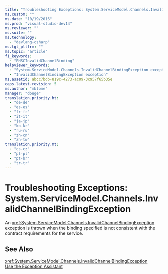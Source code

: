 ```yaml
---
title: "Troubleshooting Exceptions: System.ServiceModel.Channels.InvalidChannelBindingException | testtitle"
ms.custom: ""
ms.date: "10/19/2016"
ms.prod: "visual-studio-dev14"
ms.reviewer: ""
ms.suite: ""
ms.technology: 
  - "devlang-csharp"
ms.tgt_pltfrm: ""
ms.topic: "article"
f1_keywords: 
  - "EHSCInvalidChannelBinding"
helpviewer_keywords: 
  - "System.ServiceModel.Channels.InvalidChannelBindingException exception"
  - "InvalidChannelBindingException exception"
ms.assetid: abcc7bdb-819c-4273-ac09-3c957f65b35e
caps.latest.revision: 5
ms.author: "mblome"
manager: "douge"
translation.priority.ht: 
  - "de-de"
  - "es-es"
  - "fr-fr"
  - "it-it"
  - "ja-jp"
  - "ko-kr"
  - "ru-ru"
  - "zh-cn"
  - "zh-tw"
translation.priority.mt: 
  - "cs-cz"
  - "pl-pl"
  - "pt-br"
  - "tr-tr"
---
```

# Troubleshooting Exceptions: System.ServiceModel.Channels.InvalidChannelBindingException
An <xref:System.ServiceModel.Channels.InvalidChannelBindingException> exception is thrown when the binding specified is not consistent with the contract requirements for the service.  
  
## See Also  
 <xref:System.ServiceModel.Channels.InvalidChannelBindingException>   
 [Use the Exception Assistant](../Topic/How%20to:%20Use%20the%20Exception%20Assistant.md)